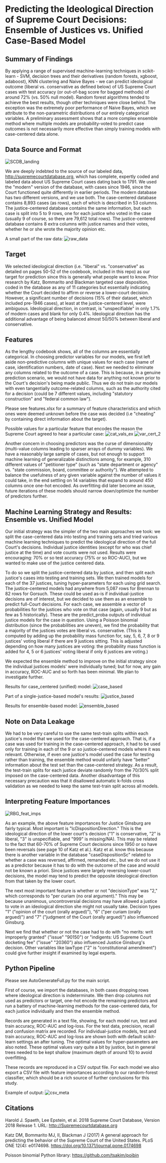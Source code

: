 # Predicting the Ideological Direction of Supreme Court Decisions: Ensemble of Justices vs. Unified Case-Based Model

## Summary of Findings

By applying a range of supervised machine-learning techniques in scikit-learn - SVM, decision trees and their derivatives (random forests, xgboost, adaboost), KNN clustering and Naive Bayes - we can predict ideological outcome (liberal vs. conservative as defined below) of US Supreme Court cases with test accuracy (or out-of-bag score for bagged methods) of around 72% (vs. 50% null model).  Random forest algorithms tended to achieve the best results, though other techniques were close behind.  The exception was the extremely poor performance of Naive Bayes, which we attribute to the non-parametric distributions of our entirely categorical variables.  A preliminary assessment shows that a more complex ensemble method where multiple models are probability-voted to predict case outcomes is not necessarily more effective than simply training models with case-centered data alone.  

## Data Source and Format

![SCDB_landing](/img/SCDB_landing.png)

We are deeply indebted to the source of our labeled data, http://supremecourtdatabase.org, which has complete, expertly coded and labeled data about US Supreme Court cases dating back to 1791.  We used the "modern" version of the database, with cases since 1946, since the Court functioned quite differently in earlier periods.  The modern database has two different versions, and we use both.  The case-centered database contains 8,893 cases (as rows), each of which is described in 53 columns.  The justice-centered database contains the same information, but each case is split into 5 to 9 rows, one for each justice who voted in the case (usually 9 of course, so there are 79,612 total rows).  The justice-centered database contains 8 extra columns with justice names and their votes, whether he or she wrote the majority opinion etc.

A small part of the raw data:
![raw_data](/img/raw_data.png)

## Target

We selected ideological direction (i.e. "liberal" vs. "conservative" as detailed on pages 50-52 of the codebook, included in this repo) as our target for prediction since this is generally what people want to know.  Prior research by Katz, Bommarito and Blackman targeted case disposition, coded in the database as any of 11 categories but essentially indicating whether the Court decided to affirm or reverse a lower-court decision.  However, a significant number of decisions (15% of their dataset, which included pre-1946 cases), at least at the justice-centered level, were ambiguous. Ideological direction, in contrast, is "unspecifiable" in only 1.7% of modern cases and blank for only 0.4%.  Ideological direction has the additional advantage of being balanced almost 50/50% between liberal and conservative.

## Features

As the lengthy codebook shows, all of the columns are essentially categorical.  In choosing predictor variables for our models, we first left aside non-predictive columns with unique values for each case (name of case, identification numbers, date of case).  Next we needed to eliminate any columns related to the outcome of a case.  This is because, in a genuine prediction scenario, we would not have data for anything not known prior to the Court's decision's being made public.  Thus we do not train our models with even tangentially outcome-related columns, such as the authority cited for a decision (could be 7 different values, including "statutory construction" and "federal common law").

Please see features.xlsx for a summary of feature characteristics and which ones were deemed unknown before the case was decided (i.e "cheating" by containing direct information about the target).

Possible values for a particular feature that encodes the reason the Supreme Court agreed to hear a particular case:
![cat_vals_ex](/img/cat_vals_ex.png)
![var_cert_2](/img/var_cert_2.png)

Another concern in choosing predictors was the curse of dimensionality (multi-value columns leading to sparser arrays of dummy variables).  We have a reasonably large sample of cases, but not enough to support machine learning of generalizable distinctions among, for example, 310 different values of "petitioner type" (such as "state department or agency" vs. "state commission, board, committee or authority").  We attempted to balance the usefulness of any given variable against the number of values it could take, in the end settling on 14 variables that expand to around 450 columns once one-hot encoded.  As overfitting did later become an issue, future iterations of these models should narrow down/optimize the number of predictors further.

## Machine Learning Strategy and Results: Ensemble vs. Unified Model

Our initial strategy was the simpler of the two main approaches we took: we split the case-centered data into testing and training sets and tried various machine learning techniques to predict the ideological direction of the full Court's decisions.  Individual justice identities (except for who was chief justice at the time) and vote counts were not used.  Results were encouraging: 70% or so test accuracy (75% or so ROC-AUC), but we wanted to make use of the justice centered data.

To do so we split the justice-centered data by justice, and then split each justice's cases into testing and training sets.  We then trained models for each of the 37 justices, tuning hyper-parameters for each using grid search.  The justice-centered models had anywhere from 5,087 rows for Brennan to 82 rows for Gorsuch.  These could be used as-is if individual-justice decisions are of interest, but we decided to use them as an ensemble to predict full-Court decisions.  For each case, we assemble a vector of probabilities for the justices who vote on that case (again, usually 9 but as few as 5 historically).  These are the predict_proba outputs of individual justice models for the case in question.  Using a Poisson binomial distribution (since the probabilities are uneven), we find the probability that a majority of the justices votes are liberal vs. conservative.  (This is computed by adding up the probability mass function for, say, 5, 6, 7, 8 or 9 justices' voting liberal if there are 9 justices sitting.  This is adjusted depending on how many justices are voting: the probability mass function is added for 4, 5 or 6 justices' voting liberal if only 6 justices are voting.)

We expected the ensemble method to improve on the initial strategy since the individual justices models' were individually tuned; but for now, any gain in accuracy, ROC-AUC and so forth has been minimal.  We plan to investigate further.

Results for case_centered (unified) model:
![case_based](/img/case_based.png)

Part of a single-justice-based model's results:
![justice_based](/img/justice_based.png)

Results for ensemble-based model:
![ensemble_based](/img/ensemble_based.png)

## Note on Data Leakage

We had to be very careful to use the same test-train splits within each justice's model that we used for the case-centered approach.  That is, if a case was used for training in the case-centered approach, it had to be used only for training in each of the 9 or so justice-centered models where it was relevant.  Otherwise, if even one justice's model used the case for testing rather than training, the ensemble method would unfairly have "better" information about the test set than the case-centered strategy.  As a result, the test-train splits for each justice deviate randomly from the 70/30% split imposed on the case-centered data.  Another disadvantage of this necessary precaution was that it disallowed automatic k-folds cross validation as we needed to keep the same test-train split across all models.

## Interpreting Feature Importances

![RBG_feat_imps](/img/RBG_feat_imps.png)

As an example, the above feature importances for Justice Ginsburg are fairly typical.  Most important is "lcDispositionDirection."  This is the ideological direction of the lower court's decision ("1" is conservative, "2" is liberal, "3" is unspecifiable, and "999" is missing/NA).  This may be related to the fact that 60-70% of Supreme Court decisions since 1950 or so have been reversals (see page 10 of Katz et al.).  Katz et al. know this because there is another variable in the database "caseDispositionSc" related to whether a case was reversed, affirmed, remanded etc., but we do not use it as a predictor because it has to do with the outcome of the case and would not be known a priori.  Since justices were largely reversing lower-court decisions, the model may tend to predict the opposite ideological direction from that taken by the lower court.

The next most important feature is whether or not "decisionType" was "2," which corresponds to "per curiam (no oral argument)."  This may be because unanimous, uncontroversial decisions may have allowed a justice to vote in an ideological direction she might not usually take.  Decision types "1" ("opinion of the court (orally argued)"), "6" ("per curiam (orally argued)") and "7" ("judgment of the Court (orally argued)") also influenced Ginsburg.

Next we find that whether or not the case had to do with "no merits: writ improperly granted" ("issue" "90150") or "indigents: US Supreme Court docketing fee" ("issue" "20360") also influenced Justice Ginsburg's decision.  Other variables like lawType ("2" is "constitutional amendment") could give further insight if examined by legal experts.

## Python Pipeline

Please see AutoGenerateFull.py for the main script.

First of course, we import the databases, in both cases dropping rows where ideological direction is indeterminate.  We then drop columns not used as predictors or target, one-hot encode the remaining predictors and run a battery of machine-learning methods for the case-centered data, for each justice individually and then the ensemble method.

Records are generated in a text file, showing, for each model run, test and train accuracy, ROC-AUC and log-loss.  For the test data, precision, recall and confusion matrix are recorded.  For individual-justice models, test and train accuracy, ROC-AUC and log-loss are shown both with default scikit-learn settings an after tuning.  The optimal values for hyper-parameters are also noted.  These optimal values vary quite a bit by justice, but in general trees needed to be kept shallow (maximum depth of around 10) to avoid overfitting.

These records are reproduced in a CSV output file.  For each model we also export a CSV file with feature importances according to our random-forest classifier, which should be a rich source of further conclusions for this study.

Example of output:
![csv_meta](/img/csv_meta.png)

## Citations

Harold J. Spaeth, Lee Epstein, et al. 2018 Supreme Court Database, Version 2018 Release 1. URL: http://Supremecourtdatabase.org

Katz DM, Bommarito MJ, II, Blackman J (2017) A general approach for predicting the behavior of the Supreme Court of the United States. PLoS ONE 12(4): e0174698. https://doi.org/10.1371/journal.pone.0174698

Poisson binomial Python library: https://github.com/tsakim/poibin
